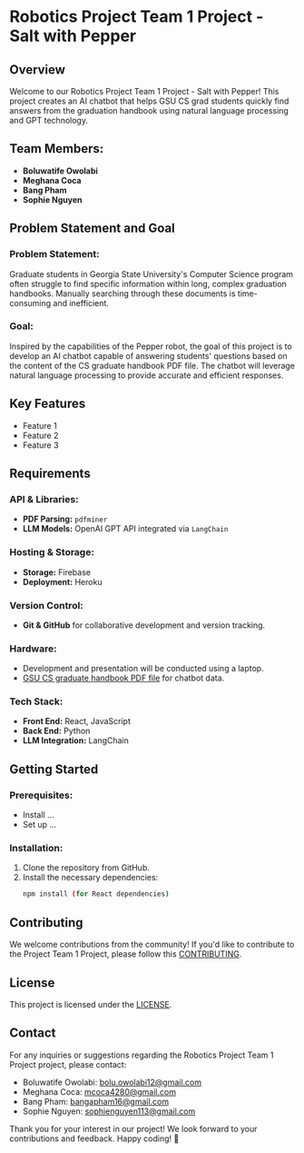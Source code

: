 # Robotics Project Team 1 Project - Salt with Pepper

## Overview

Welcome to our Robotics Project Team 1 Project - Salt with Pepper! This project creates an AI chatbot that helps GSU CS grad students quickly find answers from the graduation handbook using natural language processing and GPT technology.

## Team Members:

- **Boluwatife Owolabi**
- **Meghana Coca**
- **Bang Pham**
- **Sophie Nguyen**

## Problem Statement and Goal

### Problem Statement:

Graduate students in Georgia State University's Computer Science program often struggle to find specific information within long, complex graduation handbooks. Manually searching through these documents is time-consuming and inefficient.

### Goal:

Inspired by the capabilities of the Pepper robot, the goal of this project is to develop an AI chatbot capable of answering students' questions based on the content of the CS graduate handbook PDF file. The chatbot will leverage natural language processing to provide accurate and efficient responses.

## Key Features

- Feature 1
- Feature 2
- Feature 3

## Requirements

### API & Libraries:

- **PDF Parsing:** `pdfminer`
- **LLM Models:** OpenAI GPT API integrated via `LangChain`

### Hosting & Storage:

- **Storage:** Firebase
- **Deployment:** Heroku

### Version Control:

- **Git & GitHub** for collaborative development and version tracking.

### Hardware:

- Development and presentation will be conducted using a laptop.
- [GSU CS graduate handbook PDF file](https://drive.google.com/file/d/1KvNLtqjVvo0lc-GnyTFjyADFKE4Jiglb/view?usp=drive_link) for chatbot data.

### Tech Stack:

- **Front End:** React, JavaScript
- **Back End:** Python
- **LLM Integration:** LangChain

## Getting Started

### Prerequisites:

- Install ...
- Set up ...

### Installation:

1. Clone the repository from GitHub.
2. Install the necessary dependencies:
   ```bash
   npm install (for React dependencies)
   ```

## Contributing

We welcome contributions from the community! If you'd like to contribute to the Project Team 1 Project, please follow this [CONTRIBUTING](https://github.com/Robotics-Project-Team-1/Robotics-Project-Team-1/blob/main/CONTRIBUTING.md).

## License

This project is licensed under the [LICENSE](https://github.com/Robotics-Project-Team-1/Robotics-Project-Team-1/blob/main/LICENSE).

## Contact

For any inquiries or suggestions regarding the Robotics Project Team 1 Project project, please contact:

- Boluwatife Owolabi: [bolu.owolabi12@gmail.com](mailto:bolu.owolabi12@gmail.com)
- Meghana Coca: [mcoca4280@gmail.com](mailto:mcoca4280@gmail.com)
- Bang Pham: [bangapham16@gmail.com](mailto:bangapham16@gmail.com)
- Sophie Nguyen: [sophienguyen113@gmail.com](mailto:sophienguyen113@gmail.com)

Thank you for your interest in our project! We look forward to your contributions and feedback. Happy coding! 🚀
